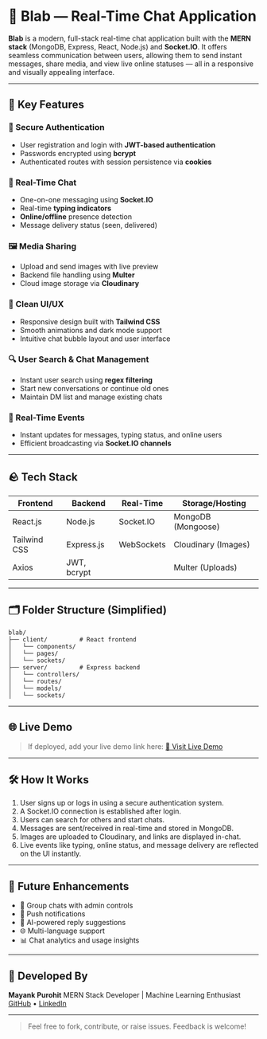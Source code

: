 # 🔨 Blab — Real-Time Chat Application

**Blab** is a modern, full-stack real-time chat application built with the **MERN stack** (MongoDB, Express, React, Node.js) and **Socket.IO**. It offers seamless communication between users, allowing them to send instant messages, share media, and view live online statuses — all in a responsive and visually appealing interface.

---

## 🌟 Key Features

### 🔐 Secure Authentication

* User registration and login with **JWT-based authentication**
* Passwords encrypted using **bcrypt**
* Authenticated routes with session persistence via **cookies**

### 💬 Real-Time Chat

* One-on-one messaging using **Socket.IO**
* Real-time **typing indicators**
* **Online/offline** presence detection
* Message delivery status (seen, delivered)

### 🖼️ Media Sharing

* Upload and send images with live preview
* Backend file handling using **Multer**
* Cloud image storage via **Cloudinary**

### 🎨 Clean UI/UX

* Responsive design built with **Tailwind CSS**
* Smooth animations and dark mode support
* Intuitive chat bubble layout and user interface

### 🔍 User Search & Chat Management

* Instant user search using **regex filtering**
* Start new conversations or continue old ones
* Maintain DM list and manage existing chats

### 📡 Real-Time Events

* Instant updates for messages, typing status, and online users
* Efficient broadcasting via **Socket.IO channels**

---

## 🪨 Tech Stack

| Frontend     | Backend     | Real-Time  | Storage/Hosting     |
| ------------ | ----------- | ---------- | ------------------- |
| React.js     | Node.js     | Socket.IO  | MongoDB (Mongoose)  |
| Tailwind CSS | Express.js  | WebSockets | Cloudinary (Images) |
| Axios        | JWT, bcrypt |            | Multer (Uploads)    |

---

## 🗂️ Folder Structure (Simplified)

```
blab/
├── client/         # React frontend
│   └── components/
│   └── pages/
│   └── sockets/
├── server/         # Express backend
│   └── controllers/
│   └── routes/
│   └── models/
│   └── sockets/
```

---

## 🌐 Live Demo

> If deployed, add your live demo link here:
> [🔗 Visit Live Demo]([https://chat-application-psi-vert.vercel.app/])

---

## 🛠️ How It Works

1. User signs up or logs in using a secure authentication system.
2. A Socket.IO connection is established after login.
3. Users can search for others and start chats.
4. Messages are sent/received in real-time and stored in MongoDB.
5. Images are uploaded to Cloudinary, and links are displayed in-chat.
6. Live events like typing, online status, and message delivery are reflected on the UI instantly.

---

## 🚀 Future Enhancements

* 📅 Group chats with admin controls
* 🔔 Push notifications
* 🧠 AI-powered reply suggestions
* 🌐 Multi-language support
* 📊 Chat analytics and usage insights

---

## 👤 Developed By

**Mayank Purohit**
MERN Stack Developer | Machine Learning Enthusiast
[GitHub](https://github.com/MayankPurohit8) • [LinkedIn](www.linkedin.com/in/mayank-purohit-)

---

> Feel free to fork, contribute, or raise issues. Feedback is welcome!
